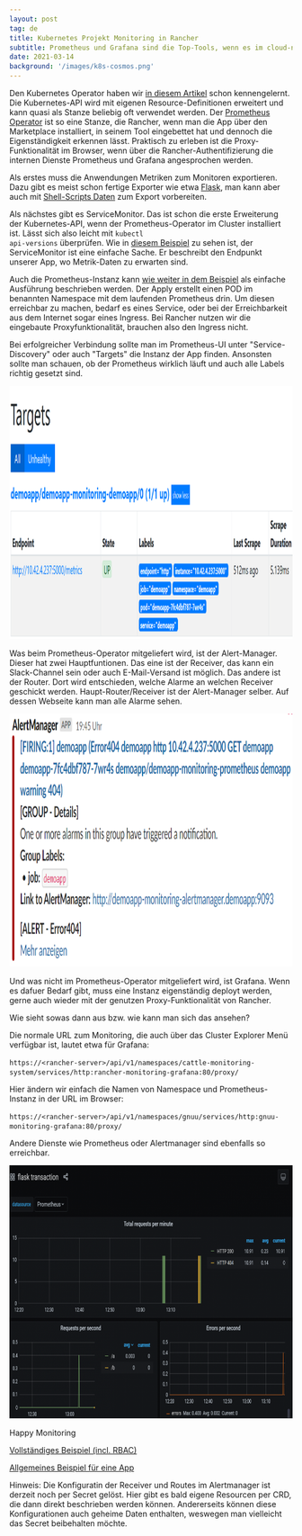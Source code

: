 ```yaml
---
layout: post
tag: de
title: Kubernetes Projekt Monitoring in Rancher
subtitle: Prometheus und Grafana sind die Top-Tools, wenn es im cloud-nativen Umfeld um Monitoring und Alarming geht. Aber so mächtig die Tools sind, so umfangreich kann auch der Konfigurationsaufwand werden. In Rancher 2.5 wurde das bislang integrierte Prometheus Monitoring komplett überarbeitet. Mit Prometheus Operator gibt es schon eine fertige Lösung für den Cluster-Owner. Der Project-Owner kann seine eigene Monitoring-Instanz erstellen und diese nach seinen Ansprüchen verwaltet.
date: 2021-03-14
background: '/images/k8s-cosmos.png'
---
```


Den Kubernetes Operator haben wir <a href="https://blog.eumelnet.de/blogs/blog8.php/schwarzer-guertel-dan-5-kubernetes-operator">in diesem Artikel</a> schon kennengelernt. Die Kubernetes-API wird mit eigenen Resource-Definitionen erweitert und kann quasi als Stanze beliebig oft verwendet werden. Der <a href="https://github.com/prometheus-operator">Prometheus Operator</a> ist so eine Stanze, die Rancher, wenn man die App über den Marketplace installiert, in seinem Tool eingebettet hat und dennoch die Eigenständigkeit erkennen lässt. Praktisch zu erleben ist die Proxy-Funktionalität im Browser, wenn über die Rancher-Authentifizierung die internen Dienste Prometheus und Grafana angesprochen werden. 

Als erstes muss die Anwendungen Metriken zum Monitoren exportieren. Dazu gibt es meist schon fertige Exporter wie etwa <a href="https://pypi.org/project/prometheus-flask-exporter/">Flask</a>, man kann aber auch mit <a href="https://github.com/prometheus-community/node-exporter-textfile-collector-scripts/blob/master/md_info_detail.sh">Shell-Scripts Daten</a> zum Export vorbereiten.

Als nächstes gibt es ServiceMonitor. Das ist schon die erste Erweiterung der Kubernetes-API, wenn der Prometheus-Operator im Cluster installiert ist. Lässt sich also leicht mit <code>kubectl api-versions</code> überprüfen. Wie in <a href="https://github.com/prometheus-operator/kube-prometheus/blob/main/examples/example-app/servicemonitor-frontend.yaml">diesem Beispiel</a> zu sehen ist, der ServiceMonitor ist eine einfache Sache. Er beschreibt den Endpunkt unserer App, wo Metrik-Daten zu erwarten sind.

Auch die Prometheus-Instanz kann <a href="https://github.com/prometheus-operator/kube-prometheus/blob/main/examples/example-app/prometheus-frontend.yaml">wie weiter in dem Beispiel</a> als einfache Ausführung beschrieben werden. Der Apply erstellt einen POD im benannten Namespace mit dem laufenden Prometheus drin. Um diesen erreichbar zu machen, bedarf es eines Service, oder bei der Erreichbarkeit aus dem Internet sogar eines Ingress. Bei Rancher nutzen wir die eingebaute Proxyfunktionalität, brauchen also den Ingress nicht.

Bei erfolgreicher Verbindung sollte man im Prometheus-UI unter "Service-Discovery" oder auch "Targets" die Instanz der App finden. Ansonsten sollte man schauen, ob der Prometheus wirklich läuft und auch alle Labels richtig gesetzt sind.

<img src="/images/2021-03-14-1.png" width="900" height="450" />

Was beim Prometheus-Operator mitgeliefert wird, ist der Alert-Manager. Dieser hat zwei Hauptfuntionen. Das eine ist der Receiver, das kann ein Slack-Channel sein oder auch E-Mail-Versand ist möglich. Das andere ist der Router. Dort wird entschieden, welche Alarme an welchen Receiver geschickt werden. Haupt-Router/Receiver ist der Alert-Manager selber. Auf dessen Webseite kann man alle Alarme sehen.

<img src="/images/2021-03-14-2.png" width="900" height="450" />

Und was nicht im Prometheus-Operator mitgeliefert wird, ist Grafana. Wenn es dafuer Bedarf gibt, muss eine Instanz eigenständig deployt werden, gerne auch wieder mit der genutzen Proxy-Funktionalität von Rancher.

Wie sieht sowas dann aus bzw. wie kann man sich das ansehen?

Die normale URL zum Monitoring, die auch über das Cluster Explorer Menü verfügbar ist, lautet etwa für Grafana:

`https://<rancher-server>/api/v1/namespaces/cattle-monitoring-system/services/http:rancher-monitoring-grafana:80/proxy/`

Hier ändern wir einfach die Namen von Namespace und Prometheus-Instanz in der URL im Browser:

`https://<rancher-server>/api/v1/namespaces/gnuu/services/http:gnuu-monitoring-grafana:80/proxy/` 

Andere Dienste wie Prometheus oder Alertmanager sind ebenfalls so erreichbar.

<img src="/images/2021-03-14-3.png" width="900" height="450" />

Happy Monitoring

[Vollständiges Beispiel (incl. RBAC)](https://github.com/gnuu-de/k8s/tree/master/monitoring)

[Allgemeines Beispiel für eine App](https://github.com/prometheus-operator/kube-prometheus/tree/main/examples/example-app)

Hinweis: Die Konfiguratin der Receiver und Routes im Alertmanager ist derzeit noch per Secret gelöst. Hier gibt es bald eigene Resourcen per CRD, die dann direkt beschrieben werden können. Andererseits können diese Konfigurationen auch geheime Daten enthalten, weswegen man vielleicht das Secret beibehalten möchte.
